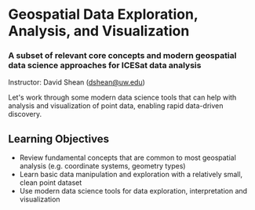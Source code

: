 # Geospatial Data Exploration, Analysis, and Visualization

### A subset of relevant core concepts and modern geospatial data science approaches for ICESat data analysis

Instructor: David Shean (dshean@uw.edu)

Let's work through some modern data science tools that can help with analysis and visualization of point data, enabling rapid data-driven discovery.

## Learning Objectives

* Review fundamental concepts that are common to most geospatial analysis (e.g. coordinate systems, geometry types)
* Learn basic data manipulation and exploration with a relatively small, clean point dataset
* Use modern data science tools for data exploration, interpretation and visualization
